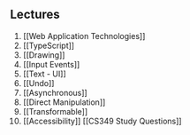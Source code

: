 ## Lectures 
1. [[Web Application Technologies]]
2. [[TypeScript]]
3. [[Drawing]] 
4. [[Input Events]]
5. [[Text - UI]]
6. [[Undo]]
7. [[Asynchronous]]
8. [[Direct Manipulation]]
9. [[Transformable]]
10. [[Accessibility]]
[[CS349 Study Questions]]